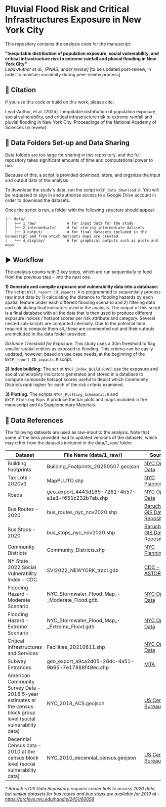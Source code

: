 # Pluvial Flood Risk and Critical Infrastructures Exposure in New York City

This repository contains the analysis code for the manuscript:

**"Inequitable distribution of population exposure, social vulnerability, and critical infrastructure risk to extreme rainfall and pluvial flooding in New York City"**  
_Lead-Author et al., [PNAS, under review]_ [to be updated post-review, in order to maintain anonimity during peer-review process]

## 📄 Citation

If you use this code or build on this work, please cite:

Lead-Author, et al. (2025). Inequitable distribution of population exposure, social vulnerability, and critical infrastructure risk to extreme rainfall and pluvial flooding in New York City. Proceedings of the National Academy of Sciences (in review).

## 📁 Data Folders Set-up and Data Sharing

Data folders are too large for sharing in this repository, and the full repository takes significant amounts of time and computational power to run. 

Because of this, a script is provided download, store, and organize the input and output data of the analysis.

To download the study's data, run the script ```NYCF_data_download.R```. You will be requested to sign in and authorize access to a Google Drive account in order to download the datasets.

Once the script is run, a folder with the following structure should appear:

 ```
├── data/                 
│   ├── 1_raw/              # for input data for the study
│   ├── 2_intermediate/     # for storing intermediate datasets
│   ├── 3_output/           # for final datasets included in the manuscript and from which hotspots maps are created
│   └── 4_display/          # for graphical outputs such as plots and maps
```

## ▶️ Workflow

The analysis counts with 3 key steps, which are run sequentially to feed from the previous step - into the next one.

**1) Generate and compile exposure and vulnerability data into a database:** The script ```NYCF_report_CD_impacts.R``` is programmed to sequentially process raw input data by 1) calculating the distance to flooding hazards by each spatial feature under each different flooding scenario and 2) filtering data and calculating final indicators used in the analysis. The output of this script is a final database with all the data that is then used to produce different exposure indices / hotspot scores per risk attribute and category. Several nested sub-scripts are computed internally. Due to the potential time required to compute them all, these are commented out and their outputs are included in the data folder provided.

*Distance Threshold for Exposure*: This study uses a 30m threshold to flag smaller spatial entities as exposed to flooding. This criteria can be easily updated, however, based on use case needs, at the beginning of the ```NYCF_report_CD_impacts.R``` script.

**2) Index building:** The script ```NYCF_Index_Build.R``` will use the exposure and social vulnerability indicators generated and stored in a database to compute composite hotspot scores useful to depict which Community Districts rank higher for each of the risk criteria examined.

**3) Plotting:** The scripts ```NYCF_Plotting_Schematic.R``` and ```NYCF_Plotting_Maps.R``` produce the bar plots and maps included in the manuscript and its Supplementary Materials.

## 📄 Data References
 
The following datasets are used as raw-input to the analysis. Note that some of the links provided lead to updated versions of the datasets, which may differ from the datasets included in the data/1_raw/ folder. 

| Dataset  | File Name (data/1_raw/) | Source |
| ------------- | ------------- | ------------- |
| Building Footprints | Building_Footprints_20250507.geojson | [NYC Open Data](https://data.cityofnewyork.us/City-Government/Building-Footprints-Map-/jh45-qr5r) | 
| Tax Lots - 2020v3 | MapPLUTO.shp | [NYC Planning](https://www.nyc.gov/content/planning/pages/resources/datasets/mappluto-pluto-change) | 
| Roads | geo_export_4443d165-7281-4b57-a1a1-f651c232b7ab.shp | [NYC Open Data](https://data.cityofnewyork.us/City-Government/Centerline/3mf9-qshr) | 
| Bus Routes - 2020| bus_routes_nyc_nov2020.shp | [Baruch's GIS Data Repository](https://www.baruch.cuny.edu/confluence/display/geoportal/)* | 
| Bus Stops - 2020| bus_stops_nyc_nov2020.shp | [Baruch's GIS Data Repository](https://www.baruch.cuny.edu/confluence/display/geoportal/)* | 
| Community Districts | Community_Districts.shp | [NYC Planning](https://www.nyc.gov/content/planning/pages/resources/datasets/community-districts) | 
| NY State 2022 Social Vulnerability Index - CDC  | SVI2022_NEWYORK_tract.gdb | [CDC - ASTDR](https://www.atsdr.cdc.gov/place-health/php/svi/svi-data-documentation-download.html) | 
| Flooding Hazard - Moderate Scenario  | NYC_Stormwater_Flood_Map_-_Moderate_Flood.gdb | [NYC Open Data](https://data.cityofnewyork.us/Environment/NYC-Stormwater-Flood-Maps/9i7c-xyvv/about_data) | 
| Flooding Hazard - Extreme Scenario  | NYC_Stormwater_Flood_Map_-_Extreme_Flood.gdb | [NYC Open Data](https://data.cityofnewyork.us/Environment/NYC-Stormwater-Flood-Maps/9i7c-xyvv/about_data) | 
| Critical Infrastructures and Services | Facilities_20210811.shp | [NYC Open Data](https://data.cityofnewyork.us/City-Government/Facilities-Database/ji82-xba5/about_data) | 
| Subway Entrances | geo_export_a9ca2d05-28dc-4a51-9b65-7e17888f49ec.shp | [MTA](https://data.ny.gov/Transportation/MTA-Subway-Entrances-and-Exits-2024/i9wp-a4ja/about_data) | 
| American Community Survey Data - 2018 5-year estimates at the census block group level (social vulnerability data)  | NYC_2018_ACS.geojson | [US Census Bureau](https://data.census.gov/) | 
| Decennial Census data - 2010 at the census block level (social vulnerability data)  | NYC_2010_decennial_census.geojson | [US Census Bureau](https://data.census.gov/) | 

 _* Baruch's GIS Data Repository requires credentials to access 2020 data, but similar datasets for bus routes and bus stops are available for 2019 at - https://archive.nyu.edu/handle/2451/60058_
